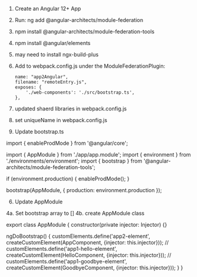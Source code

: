 1.  Create an Angular 12+ App
2.  Run:  ng add @angular-architects/module-federation
3.   npm install @angular-architects/module-federation-tools
4. npm install @angular/elements
5.  may need to install ngx-build-plus

4.  Add to webpack.config.js under the ModuleFederationPlugin:

        name: "app2Angular",
        filename: "remoteEntry.js",
        exposes: {
            './web-components': './src/bootstrap.ts',
        },

5.  updated shaerd libraries in webpack.config.js

5.  set uniqueName in webpack.config.js



5. Update bootstrap.ts

import { enableProdMode } from '@angular/core';

import { AppModule } from './app/app.module';
import { environment } from './environments/environment';
import { bootstrap } from '@angular-architects/module-federation-tools';


if (environment.production) {
  enableProdMode();
}

bootstrap(AppModule, {
  production: environment.production
});



6.  Update AppModule

4a.  Set bootstrap array to []
4b. create AppModule class

export class AppModule {
  constructor(private injector: Injector) {}

  ngDoBootstrap() {
    customElements.define('app2-element', createCustomElement(AppComponent, {injector: this.injector}));
    // customElements.define('app1-hello-element', createCustomElement(HelloComponent, {injector: this.injector}));
    // customElements.define('app1-goodbye-element', createCustomElement(GoodbyeComponent, {injector: this.injector}));
  }
}



